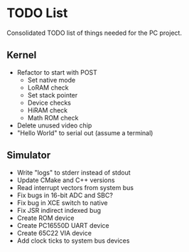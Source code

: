 # TODO List

Consolidated TODO list of things needed for the PC project.

## Kernel

- Refactor to start with POST
  - Set native mode
  - LoRAM check
  - Set stack pointer
  - Device checks
  - HiRAM check
  - Math ROM check
- Delete unused video chip
- "Hello World" to serial out (assume a terminal)

## Simulator

- Write "logs" to stderr instead of stdout
- Update CMake and C++ versions
- Read interrupt vectors from system bus
- Fix bugs in 16-bit ADC and SBC?
- Fix bug in XCE switch to native
- Fix JSR indirect indexed bug
- Create ROM device
- Create PC16550D UART device
- Create 65C22 VIA device
- Add clock ticks to system bus devices
